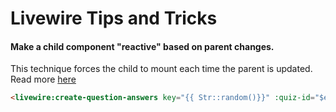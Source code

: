 # Livewire Tips and Tricks

#### Make a child component "reactive" based on parent changes.

This technique forces the child to mount each time the parent is updated. Read more [here](https://github.com/livewire/livewire/discussions/2097)

```html
<livewire:create-question-answers key="{{ Str::random()}}" :quiz-id="$editing->id" />
```
